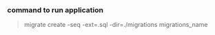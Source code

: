 
### command to run application 

>  migrate create -seq -ext=.sql -dir=./migrations migrations_name